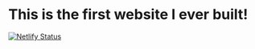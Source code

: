 # This is the first website I ever built!

[![Netlify Status](https://api.netlify.com/api/v1/badges/aa717186-20e0-49b5-835b-bea876e09470/deploy-status)](https://app.netlify.com/sites/lloyd-co/deploys)
